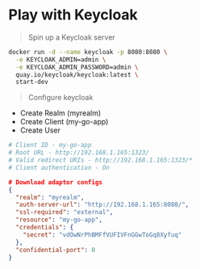 # Play with Keycloak

> Spin up a Keycloak server

```bash
docker run -d --name keycloak -p 8080:8080 \
  -e KEYCLOAK_ADMIN=admin \
  -e KEYCLOAK_ADMIN_PASSWORD=admin \
  quay.io/keycloak/keycloak:latest \
  start-dev
```

> Configure keycloak

- Create Realm (myrealm)
- Create Client (my-go-app)
- Create User

```bash
# Client ID - my-go-app
# Root URL - http://192.168.1.165:1323/
# Valid redirect URIs - http://192.168.1.165:1323/*
# Client authentication - On
```

```json
# Download adaptor configs
{
  "realm": "myrealm",
  "auth-server-url": "http://192.168.1.165:8080/",
  "ssl-required": "external",
  "resource": "my-go-app",
  "credentials": {
    "secret": "vdOwNrPhBMFfVUFIVFnGGwToGq8Xyfuq"
  },
  "confidential-port": 0
}
```
